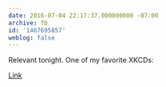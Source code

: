 ```yaml
---
date: 2016-07-04 22:17:37.000000000 -07:00
archive: fb
id: '1467695857'
weblog: false
---
```


Relevant tonight. One of my favorite XKCDs:

[Link](http://xkcd.com/1202/)
